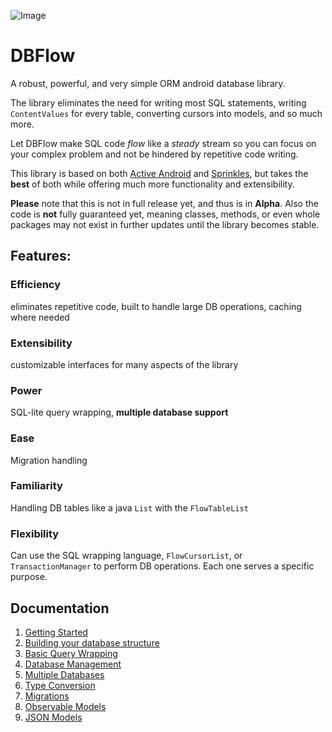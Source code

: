![Image](https://github.com/agrosner/DBFlow/blob/master/clear-river.jpg?raw=true)


DBFlow
======

A robust, powerful, and very simple ORM android database library.

The library eliminates the need for writing most SQL statements, writing ``ContentValues`` for every table, converting cursors into models, and so much more. 

Let DBFlow make SQL code _flow_ like a _steady_ stream so you can focus on your complex problem and not be hindered by repetitive code writing. 

This library is based on both [Active Android](https://github.com/pardom/ActiveAndroid) and [Sprinkles](https://github.com/emilsjolander/sprinkles), but takes the **best** of both while offering much more functionality and extensibility. 

**Please** note that this is not in full release yet, and thus is in **Alpha**. Also the code is **not** fully guaranteed yet, meaning classes, methods, or even whole packages may not exist in further updates until the library becomes stable.

## Features:

### Efficiency
eliminates repetitive code, built to handle large DB operations, caching where needed

### Extensibility
customizable interfaces for many aspects of the library

### Power
SQL-lite query wrapping, **multiple database support**

### Ease
Migration handling

### Familiarity
Handling DB tables like a java ```List``` with the ```FlowTableList```

### Flexibility
Can use the SQL wrapping language, ```FlowCursorList```, or ```TransactionManager``` to perform DB operations. Each one serves a specific purpose. 

## Documentation

1. [Getting Started](https://github.com/agrosner/DBFlow/wiki/Getting-Started)
3. [Building your database structure](https://github.com/agrosner/DBFlow/wiki/Building-your-database-structure)
4. [Basic Query Wrapping](https://github.com/agrosner/DBFlow/wiki/Basic-Query-Wrapping)
5. [Database Management](https://github.com/agrosner/DBFlow/wiki/Database-Management)
6. [Multiple Databases](https://github.com/agrosner/DBFlow/wiki/Multiple-Databases)
6. [Type Conversion](https://github.com/agrosner/DBFlow/wiki/Type-Conversion)
7. [Migrations](https://github.com/agrosner/DBFlow/wiki/Migrations)
8. [Observable Models](https://github.com/agrosner/DBFlow/wiki/Observable-Models)
9. [JSON Models](https://github.com/agrosner/DBFlow/wiki/JSON-Models)

